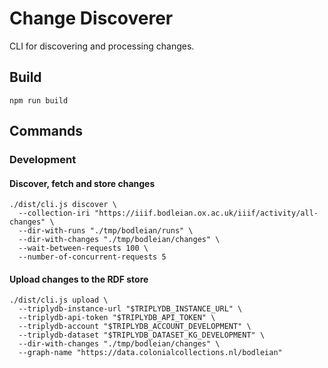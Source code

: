 # Change Discoverer

CLI for discovering and processing changes.

## Build

    npm run build

## Commands

### Development

#### Discover, fetch and store changes

    ./dist/cli.js discover \
      --collection-iri "https://iiif.bodleian.ox.ac.uk/iiif/activity/all-changes" \
      --dir-with-runs "./tmp/bodleian/runs" \
      --dir-with-changes "./tmp/bodleian/changes" \
      --wait-between-requests 100 \
      --number-of-concurrent-requests 5

#### Upload changes to the RDF store

    ./dist/cli.js upload \
      --triplydb-instance-url "$TRIPLYDB_INSTANCE_URL" \
      --triplydb-api-token "$TRIPLYDB_API_TOKEN" \
      --triplydb-account "$TRIPLYDB_ACCOUNT_DEVELOPMENT" \
      --triplydb-dataset "$TRIPLYDB_DATASET_KG_DEVELOPMENT" \
      --dir-with-changes "./tmp/bodleian/changes" \
      --graph-name "https://data.colonialcollections.nl/bodleian"
